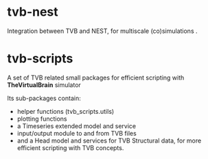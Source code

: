 # tvb-nest
Integration between TVB and NEST, for multiscale (co)simulations .

# tvb-scripts
A set of TVB related small packages for efficient scripting with **TheVirtualBrain** simulator 

Its sub-packages contain:
 - helper functions (tvb_scripts.utils)
 - plotting functions
 - a Timeseries extended model and service 
 - input/output module to and from TVB files
 - and a Head model and services for TVB Structural data, for more efficient scripting with TVB concepts.